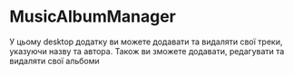 # MusicAlbumManager
У цьому desktop додатку ви можете додавати та видаляти свої треки, указуючи назву та автора. Також ви зможете додавати, редагувати та видаляти свої альбоми